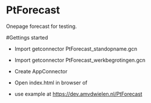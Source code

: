# PtForecast
Onepage forecast for testing.

#Gettings started
- Import getconnector PtForecast_standopname.gcn
- Import getconnector PtForecast_werkbegrotingen.gcn
- Create AppConnector

- Open index.html in browser
of
- use example at https://dev.amvdwielen.nl/PtForecast

